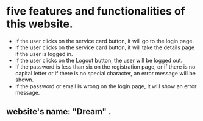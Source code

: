 # five features and functionalities of this website.
- If the user clicks on the service card button, it will go to the login page.
- If the user clicks on the service card button, it will take the details page if the user is logged in.
- If the user clicks on the Logout button, the user will be logged out.
- If the password is less than six on the registration page, or if there is no capital letter or if there is no special character, an error message will be shown.
- If the password or email is wrong on the login page, it will show an error message.

## website's name: "Dream" .
